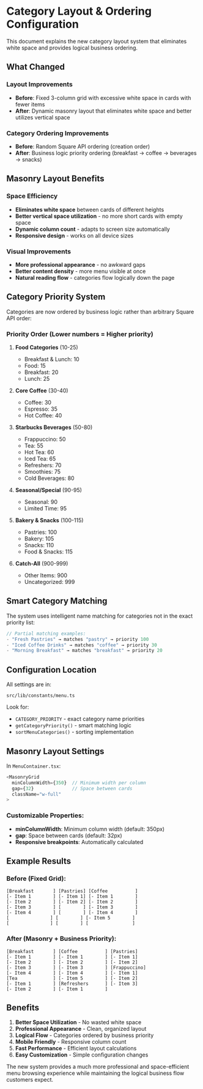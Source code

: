 # Category Layout & Ordering Configuration

This document explains the new category layout system that eliminates white space and provides logical business ordering.

## What Changed

### Layout Improvements
- **Before**: Fixed 3-column grid with excessive white space in cards with fewer items
- **After**: Dynamic masonry layout that eliminates white space and better utilizes vertical space

### Category Ordering Improvements  
- **Before**: Random Square API ordering (creation order)
- **After**: Business logic priority ordering (breakfast → coffee → beverages → snacks)

## Masonry Layout Benefits

### Space Efficiency
- **Eliminates white space** between cards of different heights
- **Better vertical space utilization** - no more short cards with empty space
- **Dynamic column count** - adapts to screen size automatically
- **Responsive design** - works on all device sizes

### Visual Improvements
- **More professional appearance** - no awkward gaps
- **Better content density** - more menu visible at once
- **Natural reading flow** - categories flow logically down the page

## Category Priority System

Categories are now ordered by business logic rather than arbitrary Square API order:

### Priority Order (Lower numbers = Higher priority)

1. **Food Categories** (10-25)
   - Breakfast & Lunch: 10
   - Food: 15  
   - Breakfast: 20
   - Lunch: 25

2. **Core Coffee** (30-40)
   - Coffee: 30
   - Espresso: 35
   - Hot Coffee: 40

3. **Starbucks Beverages** (50-80)
   - Frappuccino: 50
   - Tea: 55
   - Hot Tea: 60
   - Iced Tea: 65
   - Refreshers: 70
   - Smoothies: 75
   - Cold Beverages: 80

4. **Seasonal/Special** (90-95)
   - Seasonal: 90
   - Limited Time: 95

5. **Bakery & Snacks** (100-115)
   - Pastries: 100
   - Bakery: 105
   - Snacks: 110
   - Food & Snacks: 115

6. **Catch-All** (900-999)
   - Other Items: 900
   - Uncategorized: 999

## Smart Category Matching

The system uses intelligent name matching for categories not in the exact priority list:

```typescript
// Partial matching examples:
- "Fresh Pastries" → matches "pastry" → priority 100
- "Iced Coffee Drinks" → matches "coffee" → priority 30  
- "Morning Breakfast" → matches "breakfast" → priority 20
```

## Configuration Location

All settings are in:
```
src/lib/constants/menu.ts
```

Look for:
- `CATEGORY_PRIORITY` - exact category name priorities
- `getCategoryPriority()` - smart matching logic
- `sortMenuCategories()` - sorting implementation

## Masonry Layout Settings

In `MenuContainer.tsx`:
```typescript
<MasonryGrid 
  minColumnWidth={350}  // Minimum width per column
  gap={32}              // Space between cards
  className="w-full"
>
```

### Customizable Properties:
- **minColumnWidth**: Minimum column width (default: 350px)
- **gap**: Space between cards (default: 32px)  
- **Responsive breakpoints**: Automatically calculated

## Example Results

### Before (Fixed Grid):
```
[Breakfast       ] [Pastries] [Coffee          ]
[- Item 1        ] [- Item 1] [- Item 1        ]
[- Item 2        ] [- Item 2] [- Item 2        ]
[- Item 3        ] [        ] [- Item 3        ]
[- Item 4        ] [        ] [- Item 4        ]
[               ] [        ] [- Item 5        ]
[               ] [        ] [                ]
```

### After (Masonry + Business Priority):
```
[Breakfast       ] [Coffee          ] [Pastries]
[- Item 1        ] [- Item 1        ] [- Item 1]
[- Item 2        ] [- Item 2        ] [- Item 2]
[- Item 3        ] [- Item 3        ] [Frappuccino]
[- Item 4        ] [- Item 4        ] [- Item 1]
[Tea             ] [- Item 5        ] [- Item 2]
[- Item 1        ] [Refreshers      ] [- Item 3]
[- Item 2        ] [- Item 1        ]
```

## Benefits

1. **Better Space Utilization** - No wasted white space
2. **Professional Appearance** - Clean, organized layout
3. **Logical Flow** - Categories ordered by business priority
4. **Mobile Friendly** - Responsive column count
5. **Fast Performance** - Efficient layout calculations
6. **Easy Customization** - Simple configuration changes

The new system provides a much more professional and space-efficient menu browsing experience while maintaining the logical business flow customers expect.